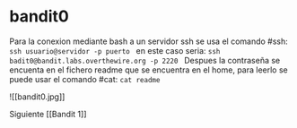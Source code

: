 
# bandit0
Para la conexion mediante bash a un servidor ssh se usa el comando #ssh:
```ssh usuario@servidor -p puerto ```
en este caso seria:
```ssh badit0@bandit.labs.overthewire.org -p 2220 ```
Despues la contraseña se encuenta en el fichero readme que se encuentra en el home, para leerlo se puede usar el comando #cat:
```cat readme```

![[bandit0.jpg]]

Siguiente [[Bandit 1]]